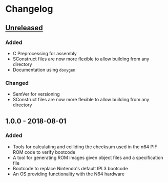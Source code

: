 # Changelog

## [Unreleased](https://github.com/pseudophpt/pseultra/compare/master...develop)

### Added
- C Preprocessing for assembly
- SConstruct files are now more flexible to allow building from any directory
- Documentation using `doxygen`

### Changed
- SemVer for versioning
- SConstruct files are now more flexible to allow building from any directory

## 1.0.0 - 2018-08-01

### Added
- Tools for calculating and colliding the checksum used in the n64 PIF ROM code to verify bootcode
- A tool for generating ROM images given object files and a specification file
- Bootcode to replace Nintendo's default IPL3 bootcode
- An OS providing functionality with the N64 hardware
